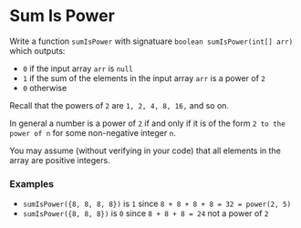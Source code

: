 # Sum Is Power

Write a function `sumIsPower` with signatuare `boolean sumIsPower(int[] arr)` which outputs:

* `0` if the input array `arr` is `null`
* `1` if the sum of the elements in the input array `arr` is a power of `2`
* `0` otherwise

Recall that the powers of `2` are `1, 2, 4, 8, 16,` and so on.

In general a number is a power of `2` if and only if it is of the form `2 to the power of n` for some non-negative integer `n`.

You may assume (without verifying in your code) that all elements in the array are positive integers. 

### Examples

* `sumIsPower({8, 8, 8, 8})` is `1` since `8 + 8 + 8 + 8 = 32 = power(2, 5)`
* `sumIsPower({8, 8, 8})` is `0` since `8 + 8 + 8 = 24` not a power of `2`
